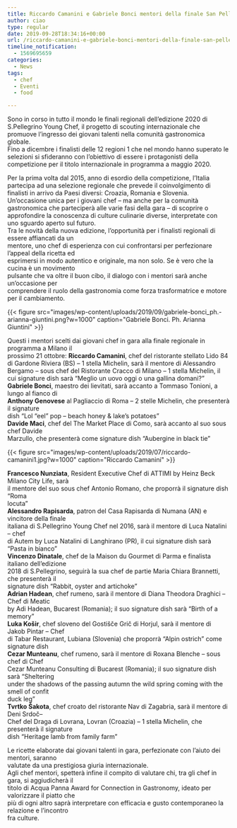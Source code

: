 ```yaml
---
title: Riccardo Camanini e Gabriele Bonci mentori della finale San Pellegrino Young Chef
author: ciao
type: regular
date: 2019-09-28T18:34:16+00:00
url: /riccardo-camanini-e-gabriele-bonci-mentori-della-finale-san-pellegrino-young-chef/
timeline_notification:
  - 1569695659
categories:
  - News
tags:
  - chef
  - Eventi
  - food

---
```

Sono in corso in tutto il mondo le finali regionali dell’edizione 2020 di  
S.Pellegrino Young Chef, il progetto di scouting internazionale che promuove l’ingresso dei giovani talenti nella comunità gastronomica globale.  
Fino a dicembre i finalisti delle 12 regioni 1 che nel mondo hanno superato le selezioni si sfideranno con l’obiettivo di essere i protagonisti della competizione per il titolo internazionale in programma a maggio 2020.

Per la prima volta dal 2015, anno di esordio della competizione, l’Italia partecipa ad una selezione regionale che prevede il coinvolgimento di finalisti in arrivo da Paesi diversi: Croazia, Romania e Slovenia. Un’occasione unica per i giovani chef &#8211; ma anche per la comunità gastronomica che parteciperà alle varie fasi della gara &#8211; di scoprire o approfondire la conoscenza di culture culinarie diverse, interpretate con uno sguardo aperto sul futuro.  
Tra le novità della nuova edizione, l’opportunità per i finalisti regionali di essere affiancati da un  
mentore, uno chef di esperienza con cui confrontarsi per perfezionare l’appeal della ricetta ed  
esprimersi in modo autentico e originale, ma non solo. Se è vero che la cucina è un movimento  
pulsante che va oltre il buon cibo, il dialogo con i mentori sarà anche un’occasione per  
comprendere il ruolo della gastronomia come forza trasformatrice e motore per il cambiamento.  



{{< figure src="images/wp-content/uploads/2019/09/gabriele-bonci_ph.-arianna-giuntini.png?w=1000" caption="Gabriele Bonci. Ph. Arianna Giuntini" >}}


Questi i mentori scelti dai giovani chef in gara alla finale regionale in programma a Milano il  
prossimo 21 ottobre: **Riccardo Camanini**, chef del ristorante stellato Lido 84 di Gardone Riviera (BS) – 1 stella Michelin, sarà il mentore di Alessandro Bergamo – sous chef del Ristorante Cracco di Milano &#8211; 1 stella Michelin, il cui signature dish sarà “Meglio un uovo oggi o una gallina domani?”  
**Gabriele Bonci**, maestro dei lievitati, sarà accanto a Tommaso Tonioni, a lungo al fianco di  
 **Anthony Genovese** al Pagliaccio di Roma &#8211; 2 stelle Michelin, che presenterà il signature  
dish “Lol &#8220;eel&#8221; pop – beach honey & lake’s potatoes”  
**Davide Maci**, chef del The Market Place di Como, sarà accanto al suo sous chef Davide  
Marzullo, che presenterà come signature dish “Aubergine in black tie”


{{< figure src="images/wp-content/uploads/2019/07/riccardo-camanini1.jpg?w=1000" caption="Riccardo Camanini" >}}


**Francesco Nunziata**, Resident Executive Chef di ATTIMI by Heinz Beck Milano City Life, sarà  
il mentore del suo sous chef Antonio Romano, che proporrà il signature dish “Roma  
locuta”  
**Alessandro Rapisarda**, patron del Casa Rapisarda di Numana (AN) e vincitore della finale  
italiana di S.Pellegrino Young Chef nel 2016, sarà il mentore di Luca Natalini – chef  
di Autem by Luca Natalini di Langhirano (PR), il cui signature dish sarà “Pasta in bianco”  
**Vincenzo Dinatale**, chef de la Maison du Gourmet di Parma e finalista italiano dell’edizione  
2018 di S.Pellegrino, seguirà la sua chef de partie Maria Chiara Brannetti, che presenterà il  
signature dish “Rabbit, oyster and artichoke”  
**Adrian Hadean**, chef rumeno, sarà il mentore di Diana Theodora Draghici – Chef di Meatic  
by Adi Hadean, Bucarest (Romania); il suo signature dish sarà “Birth of a memory”  
**Luka Košir**, chef sloveno del Gostišče Grič di Horjul, sarà il mentore di Jakob Pintar – Chef  
di Tabar Restaurant, Lubiana (Slovenia) che proporrà “Alpin ostrich” come signature dish  
 **Cezar Munteanu**, chef rumeno, sarà il mentore di Roxana Blenche – sous chef di Chef  
Cezar Munteanu Consulting di Bucarest (Romania); il suo signature dish sarà “Sheltering  
under the shadows of the passing autumn the wild spring coming with the smell of confit  
duck leg”  
**Tvrtko Šakota**, chef croato del ristorante Nav di Zagabria, sarà il mentore di Deni Srdoč–  
Chef del Draga di Lovrana, Lovran (Croazia) &#8211; 1 stella Michelin, che presenterà il signature  
dish “Heritage lamb from family farm”

Le ricette elaborate dai giovani talenti in gara, perfezionate con l’aiuto dei mentori, saranno  
valutate da una prestigiosa giuria internazionale.  
Agli chef mentori, spetterà infine il compito di valutare chi, tra gli chef in gara, si aggiudicherà il  
titolo di Acqua Panna Award for Connection in Gastronomy, ideato per valorizzare il piatto che  
più di ogni altro saprà interpretare con efficacia e gusto contemporaneo la relazione e l’incontro  
fra culture.
